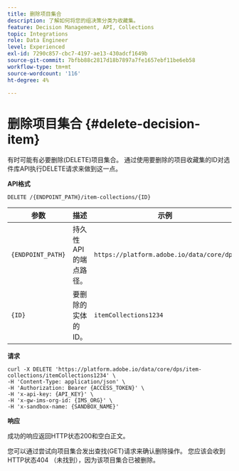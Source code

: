 ```yaml
---
title: 删除项目集合
description: 了解如何将您的组决策分类为收藏集。
feature: Decision Management, API, Collections
topic: Integrations
role: Data Engineer
level: Experienced
exl-id: 7290c857-cbc7-4197-ae13-430adcf1649b
source-git-commit: 7bfbb88c2817d18b7897a7fe1657ebf11be6eb58
workflow-type: tm+mt
source-wordcount: '116'
ht-degree: 4%

---
```


# 删除项目集合 {#delete-decision-item}

有时可能有必要删除(DELETE)项目集合。 通过使用要删除的项目收藏集的ID对选件库API执行DELETE请求来做到这一点。

**API格式**

```http
DELETE /{ENDPOINT_PATH}/item-collections/{ID}
```

| 参数 | 描述 | 示例 |
| --------- | ----------- | ------- |
| `{ENDPOINT_PATH}` | 持久性API的端点路径。 | `https://platform.adobe.io/data/core/dps` |
| `{ID}` | 要删除的实体的ID。 | `itemCollections1234` |

**请求**

```shell
curl -X DELETE 'https://platform.adobe.io/data/core/dps/item-collections/itemCollections1234' \
-H 'Content-Type: application/json' \
-H 'Authorization: Bearer {ACCESS_TOKEN}' \
-H 'x-api-key: {API_KEY}' \
-H 'x-gw-ims-org-id: {IMS_ORG}' \
-H 'x-sandbox-name: {SANDBOX_NAME}'
```

**响应**

成功的响应返回HTTP状态200和空白正文。

您可以通过尝试向项目集合发出查找(GET)请求来确认删除操作。 您应该会收到HTTP状态404 （未找到），因为该项目集合已被删除。
